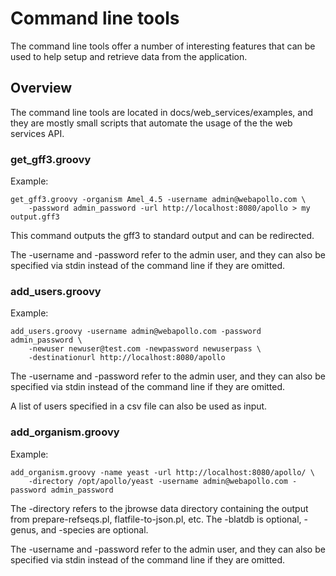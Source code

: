 # Command line tools

The command line tools offer a number of interesting features that can be used to help setup and retrieve data from the
application.


## Overview


The command line tools are located in docs/web_services/examples, and they are mostly small scripts that automate the
usage of the the web services API.

### get_gff3.groovy

Example:

``` 
get_gff3.groovy -organism Amel_4.5 -username admin@webapollo.com \
    -password admin_password -url http://localhost:8080/apollo > my output.gff3
```
This command outputs the gff3 to standard output and can be redirected.


The -username and -password refer to the admin user, and they can also be specified via stdin instead of the command
line if they are omitted.


### add_users.groovy


Example:

``` 
add_users.groovy -username admin@webapollo.com -password admin_password \
    -newuser newuser@test.com -newpassword newuserpass \
    -destinationurl http://localhost:8080/apollo
```

The -username and -password refer to the admin user, and they can also be specified via stdin instead of the command
line if they are omitted.

A list of users specified in a csv file can also be used as input.

### add_organism.groovy


Example:

``` 
add_organism.groovy -name yeast -url http://localhost:8080/apollo/ \
    -directory /opt/apollo/yeast -username admin@webapollo.com -password admin_password
```


The -directory refers to the jbrowse data directory containing the output from prepare-refseqs.pl, flatfile-to-json.pl,
etc. The -blatdb is optional, -genus, and -species are optional.

The -username and -password refer to the admin user, and they can also be specified via stdin instead of the command
line if they are omitted.



